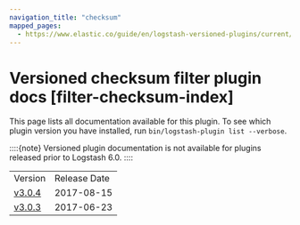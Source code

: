 ```yaml
---
navigation_title: "checksum"
mapped_pages:
  - https://www.elastic.co/guide/en/logstash-versioned-plugins/current/filter-checksum-index.html
---
```


# Versioned checksum filter plugin docs [filter-checksum-index]


This page lists all documentation available for this plugin.  To see which plugin version you have installed, run `bin/logstash-plugin list --verbose`.

::::{note}
Versioned plugin documentation is not available for plugins released prior to Logstash 6.0.
::::


|     |     |
| --- | --- |
| Version | Release Date |
| [v3.0.4](v3-0-4-plugins-filters-checksum.md) | 2017-08-15 |
| [v3.0.3](v3-0-3-plugins-filters-checksum.md) | 2017-06-23 |



